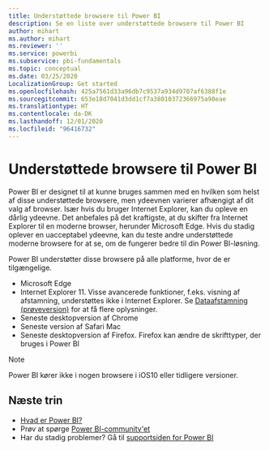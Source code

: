 ```yaml
---
title: Understøttede browsere til Power BI
description: Se en liste over understøttede browsere til Power BI
author: mihart
ms.author: mihart
ms.reviewer: ''
ms.service: powerbi
ms.subservice: pbi-fundamentals
ms.topic: conceptual
ms.date: 03/25/2020
LocalizationGroup: Get started
ms.openlocfilehash: 425a7561d33a96db7c9537a934d9707af6388f1e
ms.sourcegitcommit: 653e18d7041d3dd1cf7a38010372366975a98eae
ms.translationtype: HT
ms.contentlocale: da-DK
ms.lasthandoff: 12/01/2020
ms.locfileid: "96416732"
---
```

# <a name="supported-browsers-for-power-bi"></a>Understøttede browsere til Power BI

Power BI er designet til at kunne bruges sammen med en hvilken som helst af disse understøttede browsere, men ydeevnen varierer afhængigt af dit valg af browser. Især hvis du bruger Internet Explorer, kan du opleve en dårlig ydeevne. Det anbefales på det kraftigste, at du skifter fra Internet Explorer til en moderne browser, herunder Microsoft Edge. Hvis du stadig oplever en uacceptabel ydeevne, kan du teste andre understøttede moderne browsere for at se, om de fungerer bedre til din Power BI-løsning.

Power BI understøtter disse browsere på alle platforme, hvor de er tilgængelige.

- Microsoft Edge
- Internet Explorer 11. Visse avancerede funktioner, f.eks. visning af afstamning, understøttes ikke i Internet Explorer. Se [Dataafstamning (prøveversion)](../collaborate-share/service-data-lineage.md) for at få flere oplysninger.
- Seneste desktopversion af Chrome
- Seneste version af Safari Mac
- Seneste desktopversion af Firefox. Firefox kan ændre de skrifttyper, der bruges i Power BI 

> [!NOTE]
> Power BI kører ikke i nogen browsere i iOS10 eller tidligere versioner.

## <a name="next-steps"></a>Næste trin
* [Hvad er Power BI?](power-bi-overview.md)
* Prøv at spørge [Power BI-community'et](https://community.powerbi.com/)
* Har du stadig problemer? Gå til [supportsiden for Power BI](https://powerbi.microsoft.com/support/)

